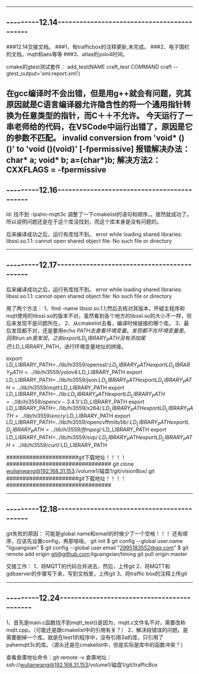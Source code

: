 ---------------------------------------------------------
---------12.14-------------------------------------------
---------------------------------------------------------
###12.14交接文档。
###1、有trafficbox的注释更新,未完成。
###2、电子围栏的文档，mqtt和aes等等
###3、atlas的yolo4时间。

cmake的gtest测试套件：
add_test(NAME craft_test
         COMMAND craft --gtest_output='xml:report.xml')

在gcc编译时不会出错，但是用g++就会有问题，究其原因就是C语言编译器允许隐含性的将一个通用指针转换为任意类型的指针，而C＋＋不允许。
今天运行了一串老师给的代码，在VSCode中运行出错了，原因是它的参数不匹配。
invalid conversion from 'void* ()()' to 'void ()(void)' [-fpermissive]
报错解决办法：
char* a;
void* b;
a=(char*)b;
解决方法2：CXXFLAGS = -fpermissive 
---------------------------------------------------------
---------12.16-------------------------------------------
---------------------------------------------------------
ld: 找不到 -lpaho-mqtt3c
调整了一下cmakelist的语句和顺序。。居然就成功了。
所以说明问题还是在于这个库没找到，而这个库本身是没有问题的。

后来编译成功之后，运行有库找不到。
error while loading shared libraries: libssl.so.1.1: cannot open shared object file: No such file or directory

---------------------------------------------------------
---------12.17-------------------------------------------
---------------------------------------------------------
后来编译成功之后，运行有库找不到。
error while loading shared libraries: libssl.so.1.1: cannot open shared object file: No such file or directory

用了两个方法：
1、find -name libssl.so.1.1;然后去核对其版本，怀疑主程序和mqtt使用的libssl.so的版本不对。虽然看到各个地方的libssl.so的大小不一样，但后来发现不是问题所在。
2、从cmakelist去看，编译时候链接的哪个库。
3、最后发现都不对，还是要用echo $PATH 去查看环境变量。发现都不在环境变量里。
回到run.sh里发现，之前export LD_LIBRARY_PATH没有添加尾巴:$LD_LIBRARY_PATH，进行环境变量地址的拼接。


export LD_LIBRARY_PATH=../lib/hi3559/openssl/:$LD_LIBRARY_PATH
export LD_LIBRARY_PATH=../lib/hi3559/yolov4:$LD_LIBRARY_PATH
export LD_LIBRARY_PATH=../lib/hi3559/json:$LD_LIBRARY_PATH
export LD_LIBRARY_PATH=../lib/hi3559/mqtt:$LD_LIBRARY_PATH
export LD_LIBRARY_PATH=../lib:$LD_LIBRARY_PATH
export LD_LIBRARY_PATH=../lib/hi3559/opencv-3.4.1/:$LD_LIBRARY_PATH
export LD_LIBRARY_PATH=../lib/hi3559/x264/:$LD_LIBRARY_PATH
export LD_LIBRARY_PATH=../lib/hi3559/encry:$LD_LIBRARY_PATH
export LD_LIBRARY_PATH=../lib/hi3559/opencvffmlib/lib/:$LD_LIBRARY_PATH
export LD_LIBRARY_PATH=../lib/hi3559/ffmpeg/:$LD_LIBRARY_PATH
export LD_LIBRARY_PATH=../lib/hi3559/svp/:$LD_LIBRARY_PATH
export LD_LIBRARY_PATH=../lib/hi3559/curl/:$LD_LIBRARY_PATH


######################git下载地址！！！！################################
git clone wulianwang@192.168.31.153:/volume1/磁盘1/git/visionBox/.git
######################git下载地址！！！！################################



---------------------------------------------------------
---------12.18-------------------------------------------
---------------------------------------------------------
git失败的原因：
可能是global name和email的时候少了一个空格！！！
还有顺序，应该先设置config，再那啥啥。
git init
$ git config --global user.name "liguangxian"
$ git config --global user.email "2995183552@qq.com"
$ git remote add origin git@github.com:liguangxian/timing 
git pull origin master


交接工作：
1、将MQTT的代码合并进去，然后，上传git
2、将MQTT和gdbserver的步骤写下来，写到文档里，上传git
3、将traffic box的注释上传git

---------------------------------------------------------
---------12.24-------------------------------------------
---------------------------------------------------------
1、首先是main.c函数找不到mqtt_test()是因为，mqtt.c文件名不对，需要改称mqtt.cpp。（可能还是跟cmakelist中的引用有关？）
2、解决段错误的问题。是需要删掉一个库。就是在test1的程序中，没有引用3a的库，只引用了pahemqtt3c的库。（源头还是在cmakelist中，但是实际是库中的函数冲突？）

查看倉庫地址命令：git remote -v
倉庫地址：ssh://wulianwang@192.168.31.153/volume1/磁盘1/git/trafficBox



















